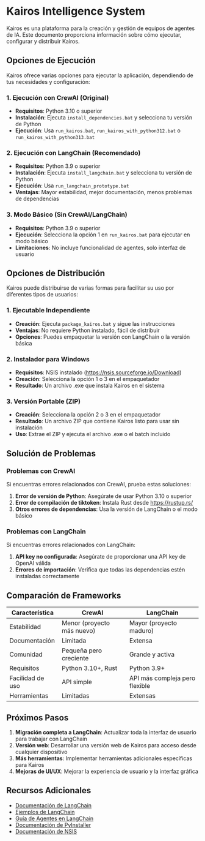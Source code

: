 # Kairos Intelligence System

Kairos es una plataforma para la creación y gestión de equipos de agentes de IA. Este documento proporciona información sobre cómo ejecutar, configurar y distribuir Kairos.

## Opciones de Ejecución

Kairos ofrece varias opciones para ejecutar la aplicación, dependiendo de tus necesidades y configuración:

### 1. Ejecución con CrewAI (Original)

- **Requisitos**: Python 3.10 o superior
- **Instalación**: Ejecuta `install_dependencies.bat` y selecciona tu versión de Python
- **Ejecución**: Usa `run_kairos.bat`, `run_kairos_with_python312.bat` o `run_kairos_with_python313.bat`

### 2. Ejecución con LangChain (Recomendado)

- **Requisitos**: Python 3.9 o superior
- **Instalación**: Ejecuta `install_langchain.bat` y selecciona tu versión de Python
- **Ejecución**: Usa `run_langchain_prototype.bat`
- **Ventajas**: Mayor estabilidad, mejor documentación, menos problemas de dependencias

### 3. Modo Básico (Sin CrewAI/LangChain)

- **Requisitos**: Python 3.9 o superior
- **Ejecución**: Selecciona la opción 1 en `run_kairos.bat` para ejecutar en modo básico
- **Limitaciones**: No incluye funcionalidad de agentes, solo interfaz de usuario

## Opciones de Distribución

Kairos puede distribuirse de varias formas para facilitar su uso por diferentes tipos de usuarios:

### 1. Ejecutable Independiente

- **Creación**: Ejecuta `package_kairos.bat` y sigue las instrucciones
- **Ventajas**: No requiere Python instalado, fácil de distribuir
- **Opciones**: Puedes empaquetar la versión con LangChain o la versión básica

### 2. Instalador para Windows

- **Requisitos**: NSIS instalado (https://nsis.sourceforge.io/Download)
- **Creación**: Selecciona la opción 1 o 3 en el empaquetador
- **Resultado**: Un archivo .exe que instala Kairos en el sistema

### 3. Versión Portable (ZIP)

- **Creación**: Selecciona la opción 2 o 3 en el empaquetador
- **Resultado**: Un archivo ZIP que contiene Kairos listo para usar sin instalación
- **Uso**: Extrae el ZIP y ejecuta el archivo .exe o el batch incluido

## Solución de Problemas

### Problemas con CrewAI

Si encuentras errores relacionados con CrewAI, prueba estas soluciones:

1. **Error de versión de Python**: Asegúrate de usar Python 3.10 o superior
2. **Error de compilación de tiktoken**: Instala Rust desde https://rustup.rs/
3. **Otros errores de dependencias**: Usa la versión de LangChain o el modo básico

### Problemas con LangChain

Si encuentras errores relacionados con LangChain:

1. **API key no configurada**: Asegúrate de proporcionar una API key de OpenAI válida
2. **Errores de importación**: Verifica que todas las dependencias estén instaladas correctamente

## Comparación de Frameworks

| Característica | CrewAI | LangChain |
|----------------|--------|-----------|
| Estabilidad | Menor (proyecto más nuevo) | Mayor (proyecto maduro) |
| Documentación | Limitada | Extensa |
| Comunidad | Pequeña pero creciente | Grande y activa |
| Requisitos | Python 3.10+, Rust | Python 3.9+ |
| Facilidad de uso | API simple | API más compleja pero flexible |
| Herramientas | Limitadas | Extensas |

## Próximos Pasos

1. **Migración completa a LangChain**: Actualizar toda la interfaz de usuario para trabajar con LangChain
2. **Versión web**: Desarrollar una versión web de Kairos para acceso desde cualquier dispositivo
3. **Más herramientas**: Implementar herramientas adicionales específicas para Kairos
4. **Mejoras de UI/UX**: Mejorar la experiencia de usuario y la interfaz gráfica

## Recursos Adicionales

- [Documentación de LangChain](https://python.langchain.com/docs/get_started/introduction)
- [Ejemplos de LangChain](https://python.langchain.com/docs/use_cases)
- [Guía de Agentes en LangChain](https://python.langchain.com/docs/modules/agents/)
- [Documentación de PyInstaller](https://pyinstaller.org/en/stable/)
- [Documentación de NSIS](https://nsis.sourceforge.io/Docs/)
